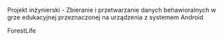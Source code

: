 Projekt inżynierski - Zbieranie i przetwarzanie danych behawioralnych w grze edukacyjnej przeznaczonej na urządzenia z systemem Android

ForestLife
